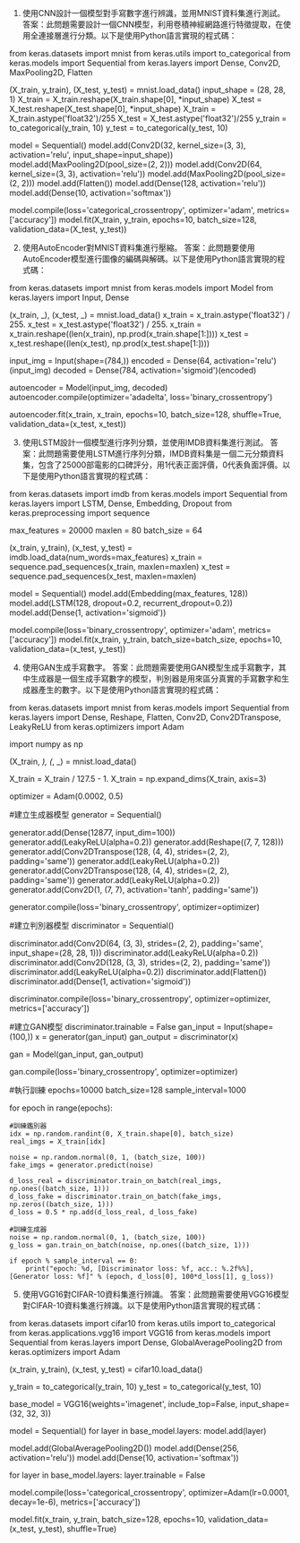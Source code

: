 1. 使用CNN設計一個模型對手寫數字進行辨識，並用MNIST資料集進行測試。
答案：此問題需要設計一個CNN模型，利用卷積神經網路進行特徵提取，在使用全連接層進行分類。以下是使用Python語言實現的程式碼：

from keras.datasets import mnist
from keras.utils import to_categorical
from keras.models import Sequential
from keras.layers import Dense, Conv2D, MaxPooling2D, Flatten

(X_train, y_train), (X_test, y_test) = mnist.load_data()
input_shape = (28, 28, 1)
X_train = X_train.reshape(X_train.shape[0], *input_shape)
X_test = X_test.reshape(X_test.shape[0], *input_shape)
X_train = X_train.astype('float32')/255
X_test = X_test.astype('float32')/255
y_train = to_categorical(y_train, 10)
y_test = to_categorical(y_test, 10)

model = Sequential()
model.add(Conv2D(32, kernel_size=(3, 3), activation='relu', input_shape=input_shape))
model.add(MaxPooling2D(pool_size=(2, 2)))
model.add(Conv2D(64, kernel_size=(3, 3), activation='relu'))
model.add(MaxPooling2D(pool_size=(2, 2)))
model.add(Flatten())
model.add(Dense(128, activation='relu'))
model.add(Dense(10, activation='softmax'))

model.compile(loss='categorical_crossentropy', optimizer='adam', metrics=['accuracy'])
model.fit(X_train, y_train, epochs=10, batch_size=128, validation_data=(X_test, y_test))

2. 使用AutoEncoder對MNIST資料集進行壓縮。 
答案：此問題要使用AutoEncoder模型進行圖像的編碼與解碼。以下是使用Python語言實現的程式碼：

from keras.datasets import mnist
from keras.models import Model
from keras.layers import Input, Dense

(x_train, _), (x_test, _) = mnist.load_data()
x_train = x_train.astype('float32') / 255.
x_test = x_test.astype('float32') / 255.
x_train = x_train.reshape((len(x_train), np.prod(x_train.shape[1:])))
x_test = x_test.reshape((len(x_test), np.prod(x_test.shape[1:])))

input_img = Input(shape=(784,))
encoded = Dense(64, activation='relu')(input_img)
decoded = Dense(784, activation='sigmoid')(encoded)

autoencoder = Model(input_img, decoded)
autoencoder.compile(optimizer='adadelta', loss='binary_crossentropy')

autoencoder.fit(x_train, x_train, epochs=10, batch_size=128, shuffle=True, validation_data=(x_test, x_test))

3. 使用LSTM設計一個模型進行序列分類，並使用IMDB資料集進行測試。
答案：此問題需要使用LSTM進行序列分類，IMDB資料集是一個二元分類資料集，包含了25000部電影的口碑評分，用1代表正面評價，0代表負面評價。以下是使用Python語言實現的程式碼：

from keras.datasets import imdb
from keras.models import Sequential
from keras.layers import LSTM, Dense, Embedding, Dropout
from keras.preprocessing import sequence

max_features = 20000
maxlen = 80 
batch_size = 64

(x_train, y_train), (x_test, y_test) = imdb.load_data(num_words=max_features)
x_train = sequence.pad_sequences(x_train, maxlen=maxlen)
x_test = sequence.pad_sequences(x_test, maxlen=maxlen)

model = Sequential()
model.add(Embedding(max_features, 128))
model.add(LSTM(128, dropout=0.2, recurrent_dropout=0.2))
model.add(Dense(1, activation='sigmoid'))

model.compile(loss='binary_crossentropy', optimizer='adam', metrics=['accuracy'])
model.fit(x_train, y_train, batch_size=batch_size, epochs=10, validation_data=(x_test, y_test))

4. 使用GAN生成手寫數字。 
答案：此問題需要使用GAN模型生成手寫數字，其中生成器是一個生成手寫數字的模型，判別器是用來區分真實的手寫數字和生成器產生的數字。以下是使用Python語言實現的程式碼：

from keras.datasets import mnist
from keras.models import Sequential
from keras.layers import Dense, Reshape, Flatten, Conv2D, Conv2DTranspose, LeakyReLU
from keras.optimizers import Adam

import numpy as np

(X_train, _), (_, _) = mnist.load_data()

X_train = X_train / 127.5 - 1.
X_train = np.expand_dims(X_train, axis=3)

optimizer = Adam(0.0002, 0.5)

#建立生成器模型
generator = Sequential()

generator.add(Dense(128*7*7, input_dim=100))
generator.add(LeakyReLU(alpha=0.2))
generator.add(Reshape((7, 7, 128)))
generator.add(Conv2DTranspose(128, (4, 4), strides=(2, 2), padding='same'))
generator.add(LeakyReLU(alpha=0.2))
generator.add(Conv2DTranspose(128, (4, 4), strides=(2, 2), padding='same'))
generator.add(LeakyReLU(alpha=0.2))
generator.add(Conv2D(1, (7, 7), activation='tanh', padding='same'))

generator.compile(loss='binary_crossentropy', optimizer=optimizer)


#建立判別器模型
discriminator = Sequential()

discriminator.add(Conv2D(64, (3, 3), strides=(2, 2), padding='same', input_shape=(28, 28, 1)))
discriminator.add(LeakyReLU(alpha=0.2))
discriminator.add(Conv2D(128, (3, 3), strides=(2, 2), padding='same'))
discriminator.add(LeakyReLU(alpha=0.2))
discriminator.add(Flatten())
discriminator.add(Dense(1, activation='sigmoid'))

discriminator.compile(loss='binary_crossentropy', optimizer=optimizer, metrics=['accuracy'])

#建立GAN模型
discriminator.trainable = False
gan_input = Input(shape=(100,))
x = generator(gan_input)
gan_output = discriminator(x)

gan = Model(gan_input, gan_output)

gan.compile(loss='binary_crossentropy', optimizer=optimizer)

#執行訓練
epochs=10000
batch_size=128
sample_interval=1000

for epoch in range(epochs):

    #訓練鑑別器
    idx = np.random.randint(0, X_train.shape[0], batch_size)
    real_imgs = X_train[idx]

    noise = np.random.normal(0, 1, (batch_size, 100))
    fake_imgs = generator.predict(noise)

    d_loss_real = discriminator.train_on_batch(real_imgs, np.ones((batch_size, 1)))
    d_loss_fake = discriminator.train_on_batch(fake_imgs, np.zeros((batch_size, 1)))
    d_loss = 0.5 * np.add(d_loss_real, d_loss_fake)

    #訓練生成器
    noise = np.random.normal(0, 1, (batch_size, 100))
    g_loss = gan.train_on_batch(noise, np.ones((batch_size, 1)))

    if epoch % sample_interval == 0:
        print("epoch: %d, [Discriminator loss: %f, acc.: %.2f%%], [Generator loss: %f]" % (epoch, d_loss[0], 100*d_loss[1], g_loss))

5. 使用VGG16對CIFAR-10資料集進行辨識。 
答案：此問題需要使用VGG16模型對CIFAR-10資料集進行辨識。以下是使用Python語言實現的程式碼：

from keras.datasets import cifar10
from keras.utils import to_categorical
from keras.applications.vgg16 import VGG16
from keras.models import Sequential
from keras.layers import Dense, GlobalAveragePooling2D
from keras.optimizers import Adam

(x_train, y_train), (x_test, y_test) = cifar10.load_data()

y_train = to_categorical(y_train, 10)
y_test = to_categorical(y_test, 10)

base_model = VGG16(weights='imagenet', include_top=False, input_shape=(32, 32, 3))

model = Sequential()
for layer in base_model.layers:
    model.add(layer)

model.add(GlobalAveragePooling2D())
model.add(Dense(256, activation='relu'))
model.add(Dense(10, activation='softmax'))

for layer in base_model.layers:
    layer.trainable = False

model.compile(loss='categorical_crossentropy',
              optimizer=Adam(lr=0.0001, decay=1e-6),
              metrics=['accuracy'])

model.fit(x_train, y_train,
          batch_size=128,
          epochs=10,
          validation_data=(x_test, y_test),
          shuffle=True)

